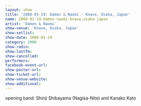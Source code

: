 ```yaml
---
layout: show
title: '2008-01-19: Damon & Naomi - Knave, Osaka, Japan'
name: 2008-01-19-damon-naomi-knave-osaka-japan
artist: 'Damon & Naomi'
show-venue: 'Knave, Osaka, Japan'
show-setlist: 
show-date: 2008-01-19
category: 2008
show-radio: 
show-lastfm: 
show-cancelled: 
performers: 
facebook-event-url: 
show-poster-url: 
show-ticket-url: 
show-venue-website: 
show-additional: 
---
```


opening band: Shinji Shibayama (Nagisa-Nite) and Kanako Kato